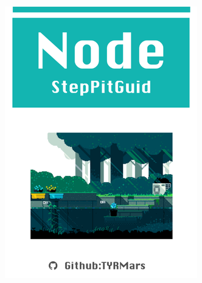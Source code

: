 [![](/assets/Node.png)](https://tyrmars.gitbooks.io/nodejs-steppitguide/content/ "nodejs-steppitguide")

